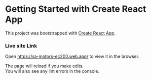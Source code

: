 # Getting Started with Create React App

This project was bootstrapped with [Create React App](https://github.com/facebook/create-react-app).


### Live site Link

Open https://sa-motors-ec200.web.app/ to view it in the browser.

The page will reload if you make edits.\
You will also see any lint errors in the console.
